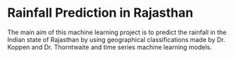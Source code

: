 # Rainfall Prediction in Rajasthan
The main aim of this machine learning project is to predict the rainfall in the Indian state of Rajasthan by using geographical classifications made by Dr. Koppen and Dr. Thorntwaite and time series machine learning models.
